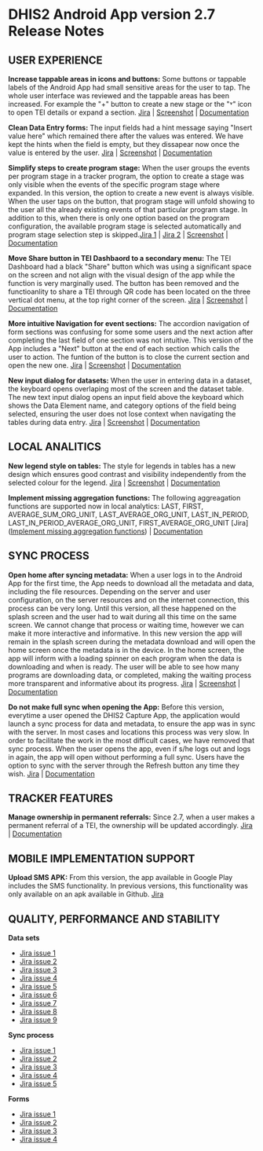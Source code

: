 # DHIS2 Android App version 2.7 Release Notes


## USER EXPERIENCE

**Increase tappable areas in icons and buttons:** Some buttons or tappable labels of the Android App had small sensitive areas for the user to tap. The whole user interface was reviewed and the tappable areas has been increased. For example the "+" button to create a new stage or the "˅" icon to open TEI details or expand a section.
[Jira](https://dhis2.atlassian.net/browse/ANDROAPP-4728) | [Screenshot](https://s3.eu-west-1.amazonaws.com/content.dhis2.org/dhis2-android/release+notes+2.7/Release+feature+cards/Android-2-7-Increase-tappable-areas-card.png) | [Documentation](https://docs.dhis2.org/en/use/android-app/visual-configurations.html#capture_app_visual_tappable_areas)

**Clean Data Entry forms:** The input fields had a hint message saying "Insert value here" which remained there after the values was entered. We have kept the hints when the field is empty, but they dissapear now once the value is entered by the user. [Jira](https://dhis2.atlassian.net/browse/ANDROAPP-3999) | [Screenshot](https://s3.eu-west-1.amazonaws.com/content.dhis2.org/dhis2-android/release+notes+2.7/Release+feature+cards/Android-2-7-Remove-hints-from-fields-card.png) | [Documentation](https://docs.dhis2.org/en/use/android-app/program-features.html#capture_app_programs_common_features_data_entry_form)
  
**Simplify steps to create program stage:** When the user groups the events per program stage in a tracker program, the option to create a stage was only visible when the events of the specific program stage where expanded. In this version, the option to create a new event is always visible. When the user taps on the button, that program stage will unfold showing to the user all the already existing events of that particular program stage. In addition to this, when there is only one option based on the program configuration, the available program stage is selected automatically and program stage selection step is skipped.[Jira 1](https://dhis2.atlassian.net/browse/ANDROAPP-4729) | [Jira 2](https://dhis2.atlassian.net/browse/ANDROAPP-3999) | [Screenshot](https://s3.eu-west-1.amazonaws.com/content.dhis2.org/dhis2-android/release+notes+2.7/Release+feature+cards/Android-2-7-Add-event-button-always-visible-card.png) | [Documentation](https://docs.dhis2.org/en/use/android-app/program-features.html#capture_app_programs_TEI_Dashboard) 

**Move Share button in TEI Dashbaord to a secondary menu:** The TEI Dashboard had a black "Share" button which was using a significant space on the screen and not align with the visual design of the app while the function is very marginally used. The button has been removed and the functioanlity to share a TEI through QR code has been located on the three vertical dot menu, at the top right corner of the screen. [Jira](https://dhis2.atlassian.net/browse/ANDROAPP-4653) | [Screenshot](https://s3.eu-west-1.amazonaws.com/content.dhis2.org/dhis2-android/release+notes+2.7/Release+feature+cards/Android-2-7-Remove-share-button-from-TEI-dashboard-card.png) | [Documentation](https://docs.dhis2.org/en/use/android-app/program-features.html#capture_app_programs_TEI_Dashboard)
   
**More intuitive Navigation for event sections:** The accordion navigation of form sections was confusing for some some users and the next action after completing the last field of one section was not intuitive. This version of the App includes a "Next" button at the end of each section which calls the user to action. The funtion of the button is to close the current section and open the new one. [Jira]() | [Screenshot](https://s3.eu-west-1.amazonaws.com/content.dhis2.org/dhis2-android/release+notes+2.7/Release+feature+cards/Android-2-7-Next-button-at-the-end-of-each-section-card.png) | [Documentation](https://docs.dhis2.org/en/use/android-app/program-features.html#capture_app_programs_common_features_data_entry_form)
   
**New input dialog for datasets:** When the user in entering data in a dataset, the keyboard opens overlaping most of the screen and the dataset table. The new text input dialog opens an input field above the keyboard which shows the Data Element name, and category options of the field being selected, ensuring the user does not lose context when navigating the tables during data entry. [Jira](https://dhis2.atlassian.net/browse/ANDROAPP-4827) | [Screenshot](https://s3.eu-west-1.amazonaws.com/content.dhis2.org/dhis2-android/release+notes+2.7/Release+feature+cards/Android-2-7-Cell-editor-card.png) | [Documentation](https://docs.dhis2.org/en/use/android-app/datasets-features.html#capture_app_data_sets_data_entry)

## LOCAL ANALITICS

 **New legend style on tables:** The style for legends in tables has a new design which ensures good contrast and visibility independently from the selected colour for the legend. [Jira](https://dhis2.atlassian.net/browse/ANDROAPP-4649) | [Screenshot](https://s3.eu-west-1.amazonaws.com/content.dhis2.org/dhis2-android/release+notes+2.7/Release+feature+cards/Android-2-7-Updated-table-legends-style-card.png) | [Documentation](https://docs.dhis2.org/en/use/android-app/visual-configurations.html#capture_app_visual_pivot_legends)

**Implement missing aggregation functions:** The following aggreagation functions are supported now in local analytics: LAST, FIRST, AVERAGE_SUM_ORG_UNIT, LAST_AVERAGE_ORG_UNIT, LAST_IN_PERIOD, LAST_IN_PERIOD_AVERAGE_ORG_UNIT, FIRST_AVERAGE_ORG_UNIT [Jira]([Implement missing aggregation functions](https://dhis2.atlassian.net/browse/ANDROAPP-4883)) | [Documentation](https://docs.dhis2.org/en/use/android-app/visual-configurations.html#limitations)


## SYNC PROCESS
**Open home after syncing metadata:** When a user logs in to the Android App for the first time, the App needs to download all the metadata and data, including the  file resources. Depending on the server and user configuration, on the server resources and on the internet connection, this process can be very long. Until this version, all these happened on the splash screen and the user had to wait during all this time on the same screen. We cannot change that process or waiting time, however we can make it more interactive and informative. In this new  version the app will remain in the splash screen during the metadata download and will open the home screen once the metadata is in the device. In the home screen, the app will inform with a loading spinner on each program when the data is downloading and when is ready. The user will be able to see how many programs are downloading data, or completed, making the waiting process more transparent and informative about its progress. [Jira](https://dhis2.atlassian.net/browse/ANDROAPP-4765) | [Screenshot](https://s3.eu-west-1.amazonaws.com/content.dhis2.org/dhis2-android/release+notes+2.7/Release+feature+cards/Android-2-7-Visual-data-sync-card.png) | [Documentation](https://docs.dhis2.org/en/use/android-app/android-specific-features.html#capture_app_generic_login_sync)

**Do not make full sync when opening the App:** Before this version, everytime a user opened the DHIS2 Capture App, the application would launch a sync process for data and metadata, to ensure the app was in sync with the server. In most cases and locations this process was very slow. In order to facilitate the work in the most difficult cases, we have removed that sync process. When the user opens the app, even if s/he logs out and logs in again, the app will open without performing a full sync. Users have the option to sync with the server through the Refresh button any time they wish. [Jira](https://dhis2.atlassian.net/browse/ANDROAPP-4766) | [Documentation](https://docs.dhis2.org/en/use/android-app/android-specific-features.html#capture_app_generic_subsequent_login)
   
   
## TRACKER FEATURES

**Manage ownership in permanent referrals:** Since 2.7, when a user makes a permanent referral of a TEI, the ownership will be updated accordingly.  [Jira](https://dhis2.atlassian.net/browse/ANDROAPP-4199) | [Documentation](https://docs.dhis2.org/en/use/android-app/program-features.html#capture_app_programs_referrals)


## MOBILE IMPLEMENTATION SUPPORT

**Upload SMS APK:** From this version, the app available in Google Play includes the SMS functionality. In previous versions, this functionality was only available on an apk available in Github. [Jira](https://dhis2.atlassian.net/browse/ANDROAPP-3888)


## QUALITY, PERFORMANCE AND STABILITY
 **Data sets**
 - [Jira issue 1](https://dhis2.atlassian.net/browse/ANDROAPP-4811) 
 - [Jira issue 2](https://dhis2.atlassian.net/browse/ANDROAPP-4744) 
 - [Jira issue 3](https://dhis2.atlassian.net/browse/ANDROAPP-4754) 
 - [Jira issue 4](https://dhis2.atlassian.net/browse/ANDROAPP-4793) 
 - [Jira issue 5](https://dhis2.atlassian.net/browse/ANDROAPP-4828) 
 - [Jira issue 6](https://dhis2.atlassian.net/browse/ANDROAPP-4830) 
 - [Jira issue 7](https://dhis2.atlassian.net/browse/ANDROAPP-4855) 
 - [Jira issue 8](https://dhis2.atlassian.net/browse/ANDROAPP-4857) 
 - [Jira issue 9](https://dhis2.atlassian.net/browse/ANDROAPP-4942) 

  **Sync process**
  - [Jira issue 1](https://dhis2.atlassian.net/browse/ANDROAPP-4892) 
  - [Jira issue 2](https://dhis2.atlassian.net/browse/ANDROAPP-4434) 
  - [Jira issue 3](https://dhis2.atlassian.net/browse/ANDROAPP-4767)
  - [Jira issue 4](https://dhis2.atlassian.net/browse/ANDROAPP-4778) 
  - [Jira issue 5](https://dhis2.atlassian.net/browse/ANDROAPP-4800)
  
  **Forms**
  - [Jira issue 1](https://dhis2.atlassian.net/browse/ANDROAPP-4844) 
  - [Jira issue 2](https://dhis2.atlassian.net/browse/ANDROAPP-4845) 
  - [Jira issue 3](https://dhis2.atlassian.net/browse/ANDROAPP-4846) 
  - [Jira issue 4](https://dhis2.atlassian.net/browse/ANDROAPP-4847)
